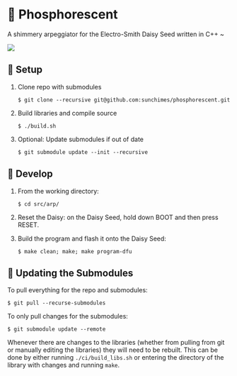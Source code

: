 # 🔆 Phosphorescent
A shimmery arpeggiator for the Electro-Smith Daisy Seed written in C++ ~

<p>
    <a href="https://opensource.org/licenses/MIT">
      <img src="https://img.shields.io/badge/license-MIT-brightgreen">
    </a>
</p>

## 🔆 Setup

1. Clone repo with submodules

    `$ git clone --recursive git@github.com:sunchimes/phosphorescent.git`

2. Build libraries and compile source

    `$ ./build.sh`

3. Optional: Update submodules if out of date

    `$ git submodule update --init --recursive`


## 🔆 Develop

1. From the working directory:

    `$ cd src/arp/`

2. Reset the Daisy: on the Daisy Seed, hold down BOOT and then press RESET. 

3. Build the program and flash it onto the Daisy Seed:

    `$ make clean; make; make program-dfu`


## 🔆 Updating the Submodules

To pull everything for the repo and submodules:

`$ git pull --recurse-submodules`

To only pull changes for the submodules:

`$ git submodule update --remote`

Whenever there are changes to the libraries (whether from pulling from git or manually editing the libraries) they will need to be rebuilt. This can be done by either running `./ci/build_libs.sh` or entering the directory of the library with changes and running `make`.
